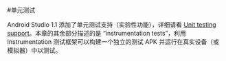 #单元测试

Android Studio 1.1 添加了单元测试支持（实验性功能），详细请看 [Unit testing support][1]。本章的其余部分描述的是 “instrumentation tests”，利用 Instrumentation 测试框架可以构建一个独立的测试 APK 并运行在真实设备（或模拟器）中以测试。

[1]: http://tools.android.com/tech-docs/unit-testing-support
